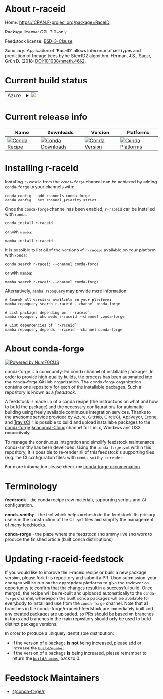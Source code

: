 About r-raceid
==============

Home: https://CRAN.R-project.org/package=RaceID

Package license: GPL-3.0-only

Feedstock license: [BSD-3-Clause](https://github.com/conda-forge/r-raceid-feedstock/blob/main/LICENSE.txt)

Summary: Application of 'RaceID' allows inference of cell types and prediction of lineage trees by he StemID2 algorithm. Herman, J.S., Sagar, Grün D. (2018) <DOI:10.1038/nmeth.4662>.

Current build status
====================


<table>
    
  <tr>
    <td>Azure</td>
    <td>
      <details>
        <summary>
          <a href="https://dev.azure.com/conda-forge/feedstock-builds/_build/latest?definitionId=9040&branchName=main">
            <img src="https://dev.azure.com/conda-forge/feedstock-builds/_apis/build/status/r-raceid-feedstock?branchName=main">
          </a>
        </summary>
        <table>
          <thead><tr><th>Variant</th><th>Status</th></tr></thead>
          <tbody><tr>
              <td>linux_64_r_base4.1</td>
              <td>
                <a href="https://dev.azure.com/conda-forge/feedstock-builds/_build/latest?definitionId=9040&branchName=main">
                  <img src="https://dev.azure.com/conda-forge/feedstock-builds/_apis/build/status/r-raceid-feedstock?branchName=main&jobName=linux&configuration=linux%20linux_64_r_base4.1" alt="variant">
                </a>
              </td>
            </tr><tr>
              <td>linux_64_r_base4.2</td>
              <td>
                <a href="https://dev.azure.com/conda-forge/feedstock-builds/_build/latest?definitionId=9040&branchName=main">
                  <img src="https://dev.azure.com/conda-forge/feedstock-builds/_apis/build/status/r-raceid-feedstock?branchName=main&jobName=linux&configuration=linux%20linux_64_r_base4.2" alt="variant">
                </a>
              </td>
            </tr><tr>
              <td>osx_64_r_base4.1</td>
              <td>
                <a href="https://dev.azure.com/conda-forge/feedstock-builds/_build/latest?definitionId=9040&branchName=main">
                  <img src="https://dev.azure.com/conda-forge/feedstock-builds/_apis/build/status/r-raceid-feedstock?branchName=main&jobName=osx&configuration=osx%20osx_64_r_base4.1" alt="variant">
                </a>
              </td>
            </tr><tr>
              <td>osx_64_r_base4.2</td>
              <td>
                <a href="https://dev.azure.com/conda-forge/feedstock-builds/_build/latest?definitionId=9040&branchName=main">
                  <img src="https://dev.azure.com/conda-forge/feedstock-builds/_apis/build/status/r-raceid-feedstock?branchName=main&jobName=osx&configuration=osx%20osx_64_r_base4.2" alt="variant">
                </a>
              </td>
            </tr><tr>
              <td>win_64</td>
              <td>
                <a href="https://dev.azure.com/conda-forge/feedstock-builds/_build/latest?definitionId=9040&branchName=main">
                  <img src="https://dev.azure.com/conda-forge/feedstock-builds/_apis/build/status/r-raceid-feedstock?branchName=main&jobName=win&configuration=win%20win_64_" alt="variant">
                </a>
              </td>
            </tr>
          </tbody>
        </table>
      </details>
    </td>
  </tr>
</table>

Current release info
====================

| Name | Downloads | Version | Platforms |
| --- | --- | --- | --- |
| [![Conda Recipe](https://img.shields.io/badge/recipe-r--raceid-green.svg)](https://anaconda.org/conda-forge/r-raceid) | [![Conda Downloads](https://img.shields.io/conda/dn/conda-forge/r-raceid.svg)](https://anaconda.org/conda-forge/r-raceid) | [![Conda Version](https://img.shields.io/conda/vn/conda-forge/r-raceid.svg)](https://anaconda.org/conda-forge/r-raceid) | [![Conda Platforms](https://img.shields.io/conda/pn/conda-forge/r-raceid.svg)](https://anaconda.org/conda-forge/r-raceid) |

Installing r-raceid
===================

Installing `r-raceid` from the `conda-forge` channel can be achieved by adding `conda-forge` to your channels with:

```
conda config --add channels conda-forge
conda config --set channel_priority strict
```

Once the `conda-forge` channel has been enabled, `r-raceid` can be installed with `conda`:

```
conda install r-raceid
```

or with `mamba`:

```
mamba install r-raceid
```

It is possible to list all of the versions of `r-raceid` available on your platform with `conda`:

```
conda search r-raceid --channel conda-forge
```

or with `mamba`:

```
mamba search r-raceid --channel conda-forge
```

Alternatively, `mamba repoquery` may provide more information:

```
# Search all versions available on your platform:
mamba repoquery search r-raceid --channel conda-forge

# List packages depending on `r-raceid`:
mamba repoquery whoneeds r-raceid --channel conda-forge

# List dependencies of `r-raceid`:
mamba repoquery depends r-raceid --channel conda-forge
```


About conda-forge
=================

[![Powered by
NumFOCUS](https://img.shields.io/badge/powered%20by-NumFOCUS-orange.svg?style=flat&colorA=E1523D&colorB=007D8A)](https://numfocus.org)

conda-forge is a community-led conda channel of installable packages.
In order to provide high-quality builds, the process has been automated into the
conda-forge GitHub organization. The conda-forge organization contains one repository
for each of the installable packages. Such a repository is known as a *feedstock*.

A feedstock is made up of a conda recipe (the instructions on what and how to build
the package) and the necessary configurations for automatic building using freely
available continuous integration services. Thanks to the awesome service provided by
[Azure](https://azure.microsoft.com/en-us/services/devops/), [GitHub](https://github.com/),
[CircleCI](https://circleci.com/), [AppVeyor](https://www.appveyor.com/),
[Drone](https://cloud.drone.io/welcome), and [TravisCI](https://travis-ci.com/)
it is possible to build and upload installable packages to the
[conda-forge](https://anaconda.org/conda-forge) [Anaconda-Cloud](https://anaconda.org/)
channel for Linux, Windows and OSX respectively.

To manage the continuous integration and simplify feedstock maintenance
[conda-smithy](https://github.com/conda-forge/conda-smithy) has been developed.
Using the ``conda-forge.yml`` within this repository, it is possible to re-render all of
this feedstock's supporting files (e.g. the CI configuration files) with ``conda smithy rerender``.

For more information please check the [conda-forge documentation](https://conda-forge.org/docs/).

Terminology
===========

**feedstock** - the conda recipe (raw material), supporting scripts and CI configuration.

**conda-smithy** - the tool which helps orchestrate the feedstock.
                   Its primary use is in the construction of the CI ``.yml`` files
                   and simplify the management of *many* feedstocks.

**conda-forge** - the place where the feedstock and smithy live and work to
                  produce the finished article (built conda distributions)


Updating r-raceid-feedstock
===========================

If you would like to improve the r-raceid recipe or build a new
package version, please fork this repository and submit a PR. Upon submission,
your changes will be run on the appropriate platforms to give the reviewer an
opportunity to confirm that the changes result in a successful build. Once
merged, the recipe will be re-built and uploaded automatically to the
`conda-forge` channel, whereupon the built conda packages will be available for
everybody to install and use from the `conda-forge` channel.
Note that all branches in the conda-forge/r-raceid-feedstock are
immediately built and any created packages are uploaded, so PRs should be based
on branches in forks and branches in the main repository should only be used to
build distinct package versions.

In order to produce a uniquely identifiable distribution:
 * If the version of a package **is not** being increased, please add or increase
   the [``build/number``](https://docs.conda.io/projects/conda-build/en/latest/resources/define-metadata.html#build-number-and-string).
 * If the version of a package **is** being increased, please remember to return
   the [``build/number``](https://docs.conda.io/projects/conda-build/en/latest/resources/define-metadata.html#build-number-and-string)
   back to 0.

Feedstock Maintainers
=====================

* [@conda-forge/r](https://github.com/conda-forge/r/)

